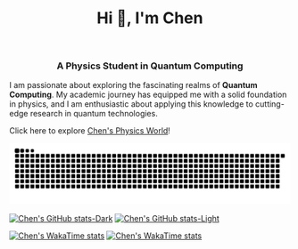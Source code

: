 <h1 align="center">Hi 👋, I'm Chen</h1>  
<h3 align="center">A Physics Student in Quantum Computing</h3>


I am passionate about exploring the fascinating realms of **Quantum Computing**. My academic journey has equipped me with a solid foundation in physics, and I am enthusiastic about applying this knowledge to cutting-edge research in quantum technologies.

Click here to explore [Chen's Physics World](https://chenx820.github.io/)!  


<picture align="center">
  <source media="(prefers-color-scheme: dark)" srcset="https://raw.githubusercontent.com/chenx820/chenx820/output/github-contribution-grid-snake-dark.svg">
  <source media="(prefers-color-scheme: light)" srcset="https://raw.githubusercontent.com/chenx820/chenx820/output/github-contribution-grid-snake.svg">
  <img alt="github contribution grid snake animation" src="https://raw.githubusercontent.com/chenx820/chenx820/output/github-contribution-grid-snake.svg">
</picture>

[![Chen's GitHub stats-Dark](https://github-readme-stats.vercel.app/api?username=chenx820&show_icons=true&count_private=true&hide_border=true&rank_icon=github&hide=prs,issues,contribs&theme=merko#gh-dark-mode-only)](https://github.com/chenx820#gh-dark-mode-only)
[![Chen's GitHub stats-Light](https://github-readme-stats.vercel.app/api?username=chenx820&show_icons=true&count_private=true&hide_border=true&rank_icon=github&bg_color=false&hide=prs,issues,contribs&theme=catppuccin_latte#gh-light-mode-only)](https://github.com/chenx820#gh-light-mode-only)         

[![Chen's WakaTime stats](https://github-readme-stats.vercel.app/api/wakatime?username=chenx820&hide_border=true&theme=merko#gh-dark-mode-only)](https://github.com/chenx820#gh-dark-mode-only)
[![Chen's WakaTime stats](https://github-readme-stats.vercel.app/api/wakatime?username=chenx820&hide_border=true&bg_color=false&theme=&theme=catppuccin_latte#gh-light-mode-only)](https://github.com/chenx820#gh-light-mode-only)
